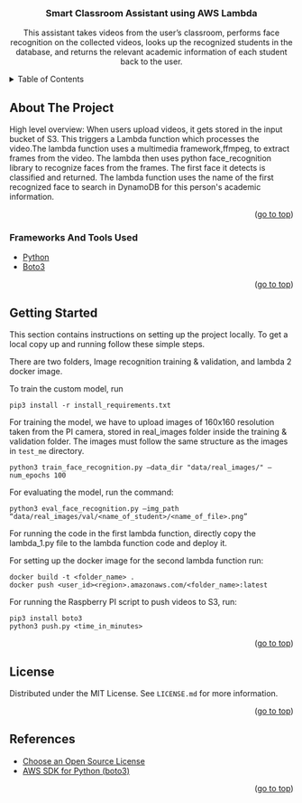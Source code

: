 
<div id="top"></div>

<!-- PROJECT LOGO -->
<br />
<div align="center">
  <h3 align="center">Smart Classroom Assistant using AWS Lambda</h3>
  <p align="center">
     This assistant takes videos from the user’s classroom, performs face recognition on the collected videos, looks up the recognized students in the database, and returns the relevant academic information of each student back to the user. 
  </p>
</div>

<!-- TABLE OF CONTENTS -->
<details>
  <summary>Table of Contents</summary>
  <ol>
    <li>
      <a href="#about-the-project">About The Project</a>
      <ul>
        <li><a href="#frameworks-and-tools-used">Frameworks And Tools Used</a></li>
      </ul>
    </li>
    <li>
      <a href="#getting-started">Getting Started</a>
    </li>
    <li><a href="#license">License</a></li>
    <li><a href="#references">References</a></li>
  </ol>
</details>

<!-- ABOUT THE PROJECT -->
## About The Project

High level overview:
When users upload videos, it gets stored in the input bucket of S3. This triggers a Lambda function which processes the video.The lambda function uses a multimedia framework,ffmpeg, to extract frames from the video. The lambda then uses python face_recognition library to recognize faces from the frames. The first face it detects is classified and returned. The lambda function uses the name of the first recognized face to search in DynamoDB for this person's academic information.
<p align="right">(<a href="#top">go to top</a>)</p>

### Frameworks And Tools Used

* [Python](https://www.python.org/)
* [Boto3](https://aws.amazon.com/sdk-for-python/)

<p align="right">(<a href="#top">go to top</a>)</p>

<!-- GETTING STARTED -->
## Getting Started

This section contains instructions on setting up the project locally.
To get a local copy up and running follow these simple steps.

There are two folders, Image recognition training & validation, and lambda 2 docker image.

To train the custom model, run

```
pip3 install -r install_requirements.txt
```

For training the model, we have to upload images of 160x160 resolution taken from the PI camera,
stored in real_images folder inside the training & validation folder. The images must follow the same
structure as the images in `test_me` directory.

```
python3 train_face_recognition.py –data_dir "data/real_images/" –num_epochs 100
```

For evaluating the model, run the command:
```
python3 eval_face_recognition.py –img_path “data/real_images/val/<name_of_student>/<name_of_file>.png”
```

For running the code in the first lambda function, directly copy the lambda_1.py file to the lambda
function code and deploy it.

For setting up the docker image for the second lambda function run:
```
docker build -t <folder_name> .
docker push <user_id><region>.amazonaws.com/<folder_name>:latest
```

For running the Raspberry PI script to push videos to S3, run:
```
pip3 install boto3
python3 push.py <time_in_minutes>
```

<p align="right">(<a href="#top">go to top</a>)</p>

<!-- LICENSE -->
## License

Distributed under the MIT License. See `LICENSE.md` for more information.

<p align="right">(<a href="#top">go to top</a>)</p>

<!-- REFERENCES -->
## References

* [Choose an Open Source License](https://choosealicense.com)
* [AWS SDK for Python (boto3)](https://boto3.amazonaws.com/v1/documentation/api/latest/index.html)

<p align="right">(<a href="#top">go to top</a>)</p>
